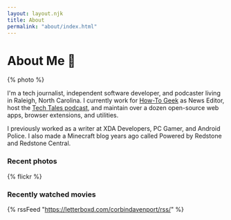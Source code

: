 ```yaml
---
layout: layout.njk
title: About
permalink: "about/index.html"
---
```


# About Me 📓

{% photo %}

I'm a tech journalist, independent software developer, and podcaster living in Raleigh, North Carolina. I currently work for [How-To Geek](https://www.howtogeek.com/author/corbindavenport/) as News Editor, host the [Tech Tales podcast](https://techtalesshow.com), and maintain over a dozen open-source web apps, browser extensions, and utilities.

I previously worked as a writer at XDA Developers, PC Gamer, and Android Police. I also made a Minecraft blog years ago called Powered by Redstone and Redstone Central.

### Recent photos

{% flickr %}

### Recently watched movies

{% rssFeed "https://letterboxd.com/corbindavenport/rss/" %}